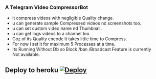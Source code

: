 

### A Telegram Video CompressorBot

- it compress videos with negligible Quality change.
- u can generate sample Compressed videos nd screenshots too.
- u can set custom video name nd Thumbnail.
- u can get logs videos to a channel too.
- Coz of its Quality encode It takes little time to Compress.
- For now i set it for maximum 5 Processes at a time.
- Its Running Without Db so Block /ban /Broadcast Feature is currently Not available.

Deploy to heroku 
[![Deploy](https://www.herokucdn.com/deploy/button.svg)](https://heroku.com/deploy?template=https://github.com/disneyteam76/CompresserBot)
---
